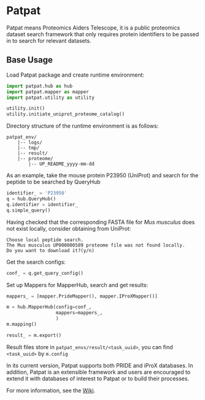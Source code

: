 # Patpat
Patpat means Proteomics Aiders Telescope, it is a public proteomics dataset search framework that
only requires protein identifiers to be passed in to search for relevant datasets.

## Base Usage
Load Patpat package and create runtime environment:

```Python
import patpat.hub as hub
import patpat.mapper as mapper
import patpat.utility as utility

utility.init()
utility.initiate_uniprot_proteome_catalog()
```
Directory structure of the runtime environment is as follows:
```
patpat_env/
    |-- logs/
    |-- tmp/
    |-- result/
    |-- proteome/
        |-- UP_README_yyyy-mm-dd
```
As an example, take the mouse protein P23950 (UniProt) and search for the peptide to be searched by QueryHub
```python
identifier_ = 'P23950'
q = hub.QueryHub()
q.identifier = identifier_
q.simple_query()
```
Having checked that the corresponding FASTA file for *Mus musculus* does not exist locally, consider obtaining from UniProt:
```
Choose local peptide search.
The Mus musculus UP000000589 proteome file was not found locally.
Do you want to download it?(y/n)
```
Get the search configs:
```python
conf_ = q.get_query_config()
```
Set up Mappers for MapperHub, search and get results:
```python
mappers_ = [mapper.PrideMapper(), mapper.IProXMapper()]

m = hub.MapperHub(config=conf_,
                  mappers=mappers_,
                  )
m.mapping()

result_ = m.export()
```

Result files store in ```patpat_envs/result/<task_uuid>```, you can find ```<task_uuid>``` by ```m.config```

In its current version, Patpat supports both PRIDE and iProX databases. In addition,
Patpat is an extensible framework and users are encouraged to extend it with databases of interest to Patpat or
to build their processes.

For more information, see the [Wiki](https://github.com/henry-leo/Patpat/wiki).
